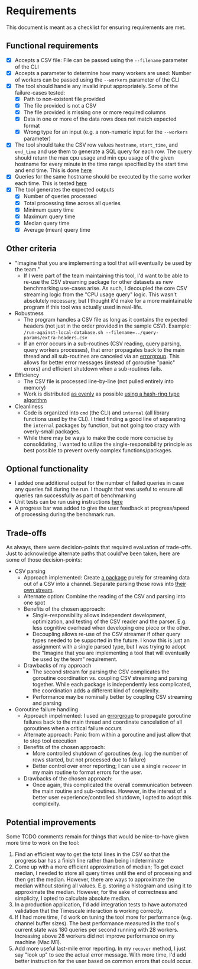# Requirements

This document is meant as a checklist for ensuring requirements are met.

## Functional requirements

- [x] Accepts a CSV file: File can be passed using the `--filename` parameter of the CLI
- [x] Accepts a parameter to determine how many workers are used: Number of workers can be passed using the `--workers` parameter of the CLI
- [x] The tool should handle any invalid input appropriately. Some of the failure-cases tested:
  - [x] Path to non-existent file provided
  - [x] The file provided is not a CSV
  - [x] The file provided is missing one or more required columns
  - [x] Data in one or more of the data rows does not match expected format
  - [x] Wrong type for an input (e.g. a non-numeric input for the `--workers` parameter)
- [x] The tool should take the CSV row values `hostname`, `start_time`, and `end_time` and use them to
      generate a SQL query for each row. The query should return the max cpu usage and min cpu usage of the
      given hostname for every minute in the time range specified by the start time and end time. This is done [here](./benchmarking-tool/internal/database/queries.go#L5-L16)
- [x] Queries for the same hostname should be executed by the same worker each time. This is tested [here](benchmarking-tool/internal/benchmarking/worker_assigner_test.go#L10-L21)
- [x] The tool generates the expected outputs
  - [x] Number of queries processed
  - [x] Total processing time across all queries
  - [x] Minimum query time
  - [x] Maximum query time
  - [x] Median query time
  - [x] Average (mean) query time

## Other criteria

- "Imagine that you are implementing a tool that will eventually be used by the team."
  - If I were part of the team maintaining this tool, I'd want to be able to re-use the CSV streaming
    package for other datasets as new benchmarking use-cases arise.
    As such, I decoupled the core CSV streaming logic from the "CPU usage query" logic.
    This wasn't absolutely necessary, but I thought it'd make for a more maintainable program
    if this tool was actually used in real-life.
- Robustness
  - The program handles a CSV file as long as it contains the expected headers (not just in the order
    provided in the sample CSV). Example: `/run-against-local-database.sh --filename=../query-params/extra-headers.csv`
  - If an error occurs in a sub-routines (CSV reading, query parsing, query workers processes), that error
    propagates back to the main thread and all sub-routines are canceled via an [errorgroup](https://pkg.go.dev/golang.org/x/sync/errgroup). This allows for better error messages (instead of goroutine "panic" errors) and efficient shutdown when a sub-routines fails.
- Efficiency
  - The CSV file is processed line-by-line (not pulled entirely into memory)
  - Work is distributed [as evenly](benchmarking-tool/internal/benchmarking/worker_assigner_test.go#L23-L45) as possible [using a hash-ring type algorithm](./benchmarking-tool/internal/benchmarking/worker_assigner.go#L9-L18)
- Cleanliness
  - Code is organized into `cmd` (the CLI) and `internal` (all library functions used by the CLI). I tried finding a good line of separating the `internal` packages by function, but not going too crazy with overly-small packages.
  - While there may be ways to make the code more conscise by consolidating, I wanted to utilize the single-responsibility principle as best possible to prevent overly complex functions/packages.

## Optional functionality

- I added one additional output for the number of failed queries in case any queries fail during the run. I thought that was useful to ensure all queries ran successfully as part of benchmarking
- Unit tests can be run using instructions [here](./README.md#running-tests)
- A progress bar was added to give the user feedback at progress/speed of processing during
  the benchmark run.

## Trade-offs

As always, there were decision-points that required evaluation of trade-offs. Just to acknowledge
alternate paths that could've been taken, here are some of those decision-points:

- CSV parsing
  - Approach implemented: Create [a package](benchmarking-tool/internal/csv) purely for streaming data out of a CSV into a channel. Separate parsing those rows into [their own stream](benchmarking-tool/internal/benchmarking/csv_benchmarker.go#L44-L75).
  - Alternate option: Combine the reading of the CSV and parsing into one spot
  - Benefits of the chosen approach:
    - Single-responsibility allows independent development, optimization, and testing of the CSV reader and the parser. E.g. less cognitive overhead when developing one piece or the other.
    - Decoupling allows re-use of the CSV streamer if other query types needed to be supported in the future. I know this is just an assignment with a single parsed type, but I was trying to adopt the "Imagine that you are implementing a tool that will eventually be used by the team" requirement.
  - Drawbacks of my approach
    - The second stream for parsing the CSV complicates the goroutine coordination vs. coupling CSV streaming and parsing together. While each package is independently less complicated, the coordination adds a different kind of complexity.
    - Performance may be nominally better by coupling CSV streaming and parsing
- Goroutine failure handling
  - Approach impelmented: I used an [errorgroup](https://pkg.go.dev/golang.org/x/sync/errgroup) to propagate goroutine failures back to the main thread and coordinate cancelation of all goroutines when a critical failure occurs
  - Alternate approach: Panic from within a goroutine and just allow that to stop tool execution
  - Benefits of the chosen approach:
    - More controlled shutdown of goroutines (e.g. log the number of rows started, but not processed due to failure)
    - Better control over error reporting; I can use a single `recover` in my main routine to format errors for the user.
  - Drawbacks of the chosen approach:
    - Once again, this complicated the overall communication between the main routine and sub-routines. However, in the
      interest of a better user experience/controlled shutdown, I opted to adopt this complexity.

## Potential improvements

Some TODO comments remain for things that would be nice-to-have given more time to work on the tool:

1. Find an efficient way to get the total lines in the CSV so that the progress bar has a finish line
   rather than being indeterminate
2. Come up with a more efficient approximation of median; To get exact median, I needed to store all query times until the end of processing and then get the median. However, there are ways to approximate the median without storing all values. E.g. storing a histogram and using it to approximate the median. However, for the sake of correctness and simplicity, I opted to calculate absolute median.
3. In a production application, I'd add integration tests to have automated validation that the Timescale interaction is working correctly.
4. If I had more time, I'd work on tuning the tool more for performance (e.g. channel buffer sizes). The best performance measured in the tool's current state was 180 queries per second running with 28 workers. Increasing above 28 workers did not improve performance on my machine (Mac M1).
5. Add more useful last-mile error reporting. In my `recover` method, I just say "look up" to see the actual error message.
   With more time, I'd add better instruction for the user based on common errors that could occur.
